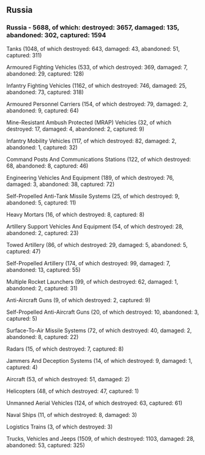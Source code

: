 
 
 ## Russia
 
 ### Russia - 5688, of which: destroyed: 3657, damaged: 135, abandoned: 302, captured: 1594

 

 

 Tanks (1048, of which destroyed: 643, damaged: 43, abandoned: 51, captured: 311)

 Armoured Fighting Vehicles (533, of which destroyed: 369, damaged: 7, abandoned: 29, captured: 128)

 Infantry Fighting Vehicles (1162, of which destroyed: 746, damaged: 25, abandoned: 73, captured: 318)

 Armoured Personnel Carriers (154, of which destroyed: 79, damaged: 2, abandoned: 9, captured: 64)

 Mine-Resistant Ambush Protected (MRAP) Vehicles (32, of which destroyed: 17, damaged: 4, abandoned: 2, captured: 9)

 Infantry Mobility Vehicles (117, of which destroyed: 82, damaged: 2, abandoned: 1, captured: 32)

 Command Posts And Communications Stations (122, of which destroyed: 68, abandoned: 8, captured: 46)

 Engineering Vehicles And Equipment (189, of which destroyed: 76, damaged: 3, abandoned: 38, captured: 72)

 Self-Propelled Anti-Tank Missile Systems (25, of which destroyed: 9, abandoned: 5, captured: 11)

 Heavy Mortars (16, of which destroyed: 8, captured: 8)

 Artillery Support Vehicles And Equipment (54, of which destroyed: 28, abandoned: 2, captured: 23)

 Towed Artillery (86, of which destroyed: 29, damaged: 5, abandoned: 5, captured: 47)

 Self-Propelled Artillery (174, of which destroyed: 99, damaged: 7, abandoned: 13, captured: 55)

 Multiple Rocket Launchers (99, of which destroyed: 62, damaged: 1, abandoned: 2, captured: 31)

 Anti-Aircraft Guns (9, of which destroyed: 2, captured: 9)

 Self-Propelled Anti-Aircraft Guns (20, of which destroyed: 10, abandoned: 3, captured: 5)

 Surface-To-Air Missile Systems (72, of which destroyed: 40, damaged: 2, abandoned: 8, captured: 22)

 Radars (15, of which destroyed: 7, captured: 8)

 Jammers And Deception Systems (14, of which destroyed: 9, damaged: 1, captured: 4)

 Aircraft (53, of which destroyed: 51, damaged: 2)

 Helicopters (48, of which destroyed: 47, captured: 1)

 Unmanned Aerial Vehicles (124, of which destroyed: 63, captured: 61)

 Naval Ships (11, of which destroyed: 8, damaged: 3)

 Logistics Trains (3, of which destroyed: 3)

 Trucks, Vehicles and Jeeps (1509, of which destroyed: 1103, damaged: 28, abandoned: 53, captured: 325)

